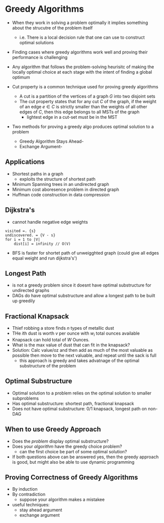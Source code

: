 # Greedy Algorithms

- When they work in solving a problem optimally it implies something about the strucutre of the problem itself
    - i.e. There is a local decision rule that one can use to construct optimal solutions
- Finding cases where greedy algorithms work well and proving their performance is challenging
- Any algorithm that follows the problem-solving heurisitc of making the locally optimal choice at each stage with the intent of finding a global optimum 
- Cut property is a common technique used for proving greedy algorithms
    - A cut is a partition of the vertices of a graph $G$ into two disjoint sets 
    - The cut property states that for any cut $C$ of the graph, if the weight of an edge $e \in C$ is strictly smaller than the weights of all other edges of $C$, then this edge belongs to all MSTs of the graph
        - lightest edge in a cut-set must be in the MST

- Two methods for proving a greedy algo produces optimal solution to a problem
    - Greedy Algorithm Stays Ahead- 
    - Exchange Argument- 

## Applications

- Shortest paths in a graph
    - exploits the structure of shortest path
- Minimum Spanning trees in an undirected graph
- Minimum cost aboresence problem in directed graph
- Huffman code construction in data compression

## Dijkstra's 

- cannot handle negative edge weights 

``` 
visited =. {s}
undiscovered. = {V - s}
for i = 1 to |V| 
	dist[i] = infinity // O(V)
```

- BFS is faster for shortet path of unweigghted graph (could give all edges equal weight and run dijkstra's')



## Longest Path

- is not a greedy problem since it doesnt have optimal substructure for undirected graphs
- DAGs do have optimal substructure and allow a longest path to be built up greedily



## Fractional Knapsack

- Thief robbing a store finds $n$ types of metallic dust 
- THe $i$th dust is worth $v$ per ounce with $w_i$ total ounces available
- Knapsack can hold total of $W$ Ounces.
- What is the max value of dust that can fit in the knapsack?
- Solution: Calc value/oz and then add as much of the most valuable as possible then move to the next valuable, and repeat until the sack is full
    - this approach is greedy and takes advatnage of the optimal substructure of the problem



## Optimal Substructure

- Optimal solution to a problem relies on the optimal solution to smaller subproblems
- Has optimal substructure: shortest path, fractional knapsack
- Does not have optimal substructure: 0/1 knapsack, longest path on non-DAG



## When to use Greedy Approach

- Does the *problem* display optimal substructure? 
- Does your *algorithm* have the greedy choice problem?
    - can the first choice be part of some optimal solution?
- If both questions above can be answered yes, then the greedy approach is good, but might also be able to use dynamic programming



## Proving Correctness of Greedy Algorithms

- By induction
- By contradiction
    - suppose your algorithm makes a mistakee
- useful techniques:
    - stay ahead argument
    - exchange argument 